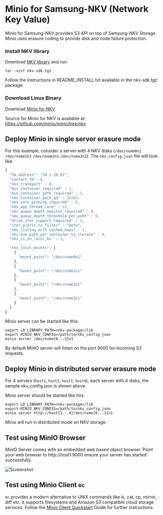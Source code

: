 # Minio for Samsung-NKV (Network Key Value)

Minio for Samsung-NKV provides S3 API on top of Samsung-NKV Storage. Minio uses erasure coding to provide disk and node failure protection.

### Install NKV library

Download [NKV library](https://dl.minio.io/server/minio/labs/samsung/nkv-sdk-bin-20190423.tgz) and run:

```
tar -xzvf nkv-sdk.tgz
```

Follow the instructions in README_INSTALL.txt available in the nkv-sdk.tgz package.

### Download Linux Binary

Download [Minio for NKV](https://dl.minio.io/server/minio/labs/samsung/minio)

Source for Minio for NKV is available at: https://github.com/minio/minio/tree/nkv

## Deploy Minio in single server erasure mode

For this example, consider a server with 4 NKV disks (`/dev/nvme0n1` `/dev/nvme1n1` `/dev/nvme2n1` `/dev/nvme3n1`). The `nkv_config.json` file will look like:

```js
{
  "fm_address": "10.1.20.91",
  "contact_fm": 0,
  "nkv_transport" : 0,
  "min_container_required" : 1,
  "min_container_path_required" : 1,
  "nkv_container_path_qd" : 16384,
  "nkv_core_pinning_required" : 0,
  "nkv_app_thread_core" : 22,
  "nkv_queue_depth_monitor_required" : 0,
  "nkv_queue_depth_threshold_per_path" : 8,
  "drive_iter_support_required" : 1,
  "iter_prefix_to_filter" : "meta",
  "nkv_listing_with_cached_keys" : 1,
  "nkv_num_path_per_container_to_iterate" : 0,
  "nkv_is_on_local_kv" : 1,

  "nkv_local_mounts": [
    {
      "mount_point": "/dev/nvme0n1"
    },
    {
      "mount_point": "/dev/nvme1n1"
    },
    {
      "mount_point": "/dev/nvme2n1"
    },
    {
      "mount_point": "/dev/nvme3n1"
    }
  ]
}
```

Minio server can be started like this:
```
export LD_LIBRARY_PATH=<nkv-package>/lib
export MINIO_NKV_CONFIG=/path/to/nkv_config.json
minio server /dev/nvme{0...3}n1
```

By default MinIO server will listen on the port 9000 for incoming S3 requests.

## Deploy Minio in distributed server erasure mode

For 4 servers (`host1`, `host2`, `host3`, `host4`), each server with 4 disks, the sample nkv_config.json is shown above.

Minio server should be started like this:
```
export LD_LIBRARY_PATH=<nkv-package>/lib
export MINIO_NKV_CONFIG=/path/to/nkv_config.json
minio server http://host{1...4}/dev/nvme{0...3}n1
```

Minio will run in distributed mode on NKV storage.

## Test using MinIO Browser

MinIO Server comes with an embedded web based object browser. Point your web browser to http://host1:9000 ensure your server has started successfully.

![Screenshot](https://github.com/minio/minio/blob/master/docs/screenshots/minio-browser.png?raw=true)


## Test using Minio Client `mc`

`mc` provides a modern alternative to UNIX commands like ls, cat, cp, mirror, diff etc. It supports filesystems and Amazon S3 compatible cloud storage services. Follow the [Minio Client Quickstart](https://docs.min.io/docs/minio-client-quickstart-guide.html) Guide for further instructions.
